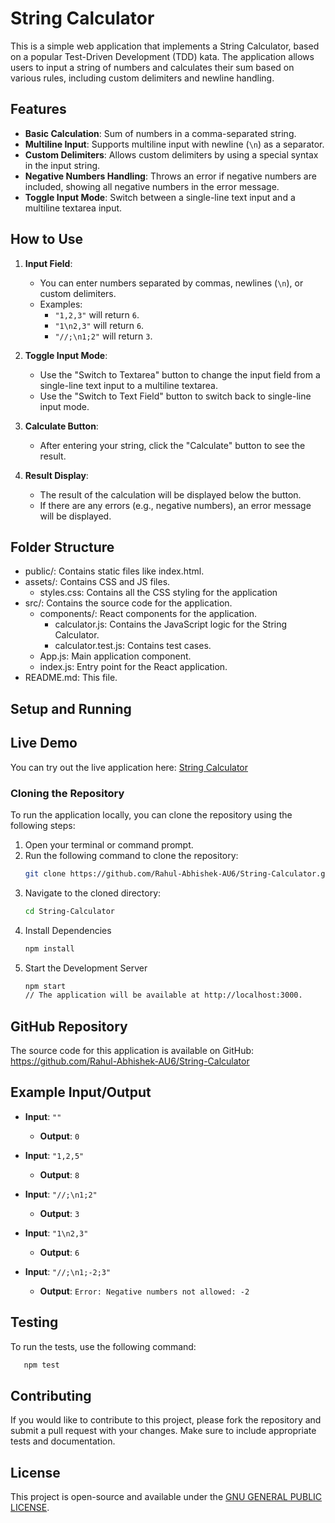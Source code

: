 # String Calculator

This is a simple web application that implements a String Calculator, based on a popular Test-Driven Development (TDD) kata. The application allows users to input a string of numbers and calculates their sum based on various rules, including custom delimiters and newline handling.

## Features

- **Basic Calculation**: Sum of numbers in a comma-separated string.
- **Multiline Input**: Supports multiline input with newline (`\n`) as a separator.
- **Custom Delimiters**: Allows custom delimiters by using a special syntax in the input string.
- **Negative Numbers Handling**: Throws an error if negative numbers are included, showing all negative numbers in the error message.
- **Toggle Input Mode**: Switch between a single-line text input and a multiline textarea input.

## How to Use

1. **Input Field**: 
   - You can enter numbers separated by commas, newlines (`\n`), or custom delimiters.
   - Examples:
     - `"1,2,3"` will return `6`.
     - `"1\n2,3"` will return `6`.
     - `"//;\n1;2"` will return `3`.

2. **Toggle Input Mode**:
   - Use the "Switch to Textarea" button to change the input field from a single-line text input to a multiline textarea.
   - Use the "Switch to Text Field" button to switch back to single-line input mode.

3. **Calculate Button**:
   - After entering your string, click the "Calculate" button to see the result.

4. **Result Display**:
   - The result of the calculation will be displayed below the button.
   - If there are any errors (e.g., negative numbers), an error message will be displayed.

## Folder Structure

- public/: Contains static files like index.html.
- assets/: Contains CSS and JS files.
  - styles.css: Contains all the CSS styling for the application
- src/: Contains the source code for the application.
  - components/: React components for the application.
    - calculator.js: Contains the JavaScript logic for the String Calculator.
    - calculator.test.js: Contains test cases.
  - App.js: Main application component.
  - index.js: Entry point for the React application.
- README.md: This file.

## Setup and Running

## Live Demo

You can try out the live application here: [String Calculator](https://main--string-calculator.netlify.app/)


### Cloning the Repository

To run the application locally, you can clone the repository using the following steps:

1. Open your terminal or command prompt.
2. Run the following command to clone the repository:
   ```bash
   git clone https://github.com/Rahul-Abhishek-AU6/String-Calculator.git
3. Navigate to the cloned directory:
   ```bash
   cd String-Calculator
4. Install Dependencies
   ```bash
   npm install
5. Start the Development Server
   ```bash
   npm start
   // The application will be available at http://localhost:3000.


## GitHub Repository
The source code for this application is available on GitHub: https://github.com/Rahul-Abhishek-AU6/String-Calculator


## Example Input/Output

- **Input**: `""`
  - **Output**: `0`

- **Input**: `"1,2,5"`
  - **Output**: `8`

- **Input**: `"//;\n1;2"`
  - **Output**: `3`

- **Input**: `"1\n2,3"`
  - **Output**: `6`

- **Input**: `"//;\n1;-2;3"`
  - **Output**: `Error: Negative numbers not allowed: -2`

## Testing
To run the tests, use the following command:

```bash
   npm test
   ```

## Contributing
If you would like to contribute to this project, please fork the repository and submit a pull request with your changes. Make sure to include appropriate tests and documentation.

## License

This project is open-source and available under the [GNU GENERAL PUBLIC LICENSE](LICENSE).
